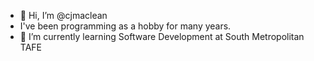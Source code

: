 - 👋 Hi, I’m @cjmaclean
- I've been programming as a hobby for many years.
- 🌱 I’m currently learning Software Development at South Metropolitan TAFE

<!---
Commenting out unfilled parts of introduction

- 👀 I’m interested in ...

- 💞️ I’m looking to collaborate on ...
- 📫 How to reach me ...
--->
<!---
cjmaclean/cjmaclean is a ✨ special ✨ repository because its `README.md` (this file) appears on your GitHub profile.
You can click the Preview link to take a look at your changes.
--->
